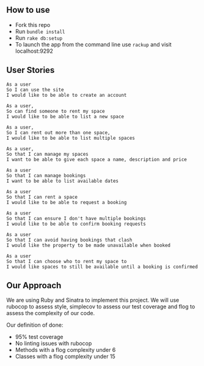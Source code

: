 ## How to use ##

- Fork this repo
- Run `bundle install`
- Run `rake db:setup`
- To launch the app from the command line use `rackup` and visit localhost:9292


## User Stories ##
```
As a user
So I can use the site
I would like to be able to create an account

As a user,
So can find someone to rent my space
I would like to be able to list a new space

As a user,
So I can rent out more than one space,
I would like to be able to list multiple spaces

As a user,
So that I can manage my spaces
I want to be able to give each space a name, description and price

As a user
So that I can manage bookings
I want to be able to list available dates

As a user
So that I can rent a space
I would like to be able to request a booking

As a user
So that I can ensure I don't have multiple bookings
I would like to be able to confirm booking requests

As a user
So that I can avoid having bookings that clash
I would like the property to be made unavailable when booked

As a user
So that I can choose who to rent my space to
I would like spaces to still be available until a booking is confirmed
```

## Our Approach ##

We are using Ruby and Sinatra to implement this project. We will use rubocop to assess style, simplecov to assess our test coverage and flog to assess the complexity of our code.

Our definition of done:
* 95% test coverage
* No linting issues with rubocop
* Methods with a flog complexity under 6
* Classes with a flog complexity under 15
